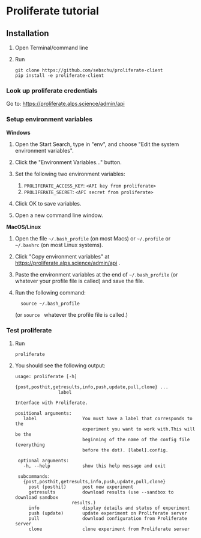 # Proliferate tutorial

## Installation

1. Open Terminal/command line

2. Run
    ```
    git clone https://github.com/sebschu/proliferate-client
    pip install -e proliferate-client
    ```
### Look up proliferate credentials

Go to: https://proliferate.alps.science/admin/api

### Setup environment variables

__Windows__

1. Open the Start Search, type in "env", and choose "Edit the system environment variables".

2. Click the "Environment Variables..." button.

3. Set the following two environment variables:
  
    1. `PROLIFERATE_ACCESS_KEY`:  `<API key from proliferate>`
    2. `PROLIFERATE_SECRET`: `<API secret from proliferate>`

4. Click OK to save variables.

5. Open a new command line window.

__MacOS/Linux__

1. Open the file `~/.bash_profile` (on most Macs) or `~/.profile` or `~/.bashrc` (on most Linux systems).

2. Click "Copy environment variables" at https://proliferate.alps.science/admin/api .

3. Paste the environment variables at the end of `~/.bash_profile` (or whatever your profile file is called) and save the file.

4. Run the following command:

    ```
      source ~/.bash_profile
    ```
    (or `source ` whatever the profile file is called.)
  
### Test proliferate

1. Run
    ```
    proliferate
    ```
 
2. You should see the following output:

   ```
   usage: proliferate [-h]
                   {post,posthit,getresults,info,push,update,pull,clone} ...
                   label

   Interface with Proliferate.

   positional arguments:
      label                 You must have a label that corresponds to the
                            experiment you want to work with.This will be the
                            beginning of the name of the config file (everything
                            before the dot). [label].config.

    optional arguments:
      -h, --help            show this help message and exit

    subcommands:
      {post,posthit,getresults,info,push,update,pull,clone}
        post (posthit)      post new experiment
        getresults          download results (use --sandbox to download sandbox
                        results.)
        info                display details and status of experiment
        push (update)       update experiment on Proliferate server
        pull                download configuration from Proliferate server
        clone               clone experiment from Proliferate server
   ```
